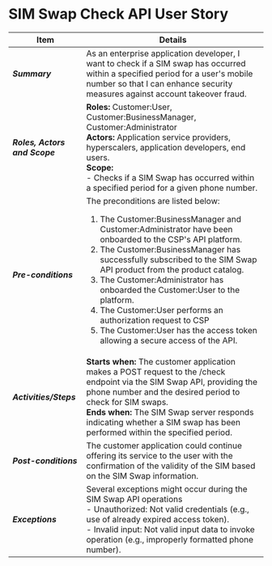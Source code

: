 # SIM Swap Check API User Story


| **Item** | **Details** |
| ---- | ------- |
| ***Summary*** | As an enterprise application developer, I want to check if a SIM swap has occurred within a specified period for a user's mobile number so that I can enhance security measures against account takeover fraud.  |
| ***Roles, Actors and Scope*** | **Roles:** Customer:User, Customer:BusinessManager, Customer:Administrator<br> **Actors:** Application service providers, hyperscalers, application developers, end users. <br> **Scope:**  <br> - Checks if a SIM Swap has occurred within a specified period for a given phone number. |
| ***Pre-conditions*** |The preconditions are listed below:<br><ol><li>The Customer:BusinessManager and Customer:Administrator have been onboarded to the CSP's API platform.</li><li>The Customer:BusinessManager has successfully subscribed to the SIM Swap API product from the product catalog.</li><li>The Customer:Administrator has onboarded the Customer:User to the platform.</li><li>The Customer:User performs an authorization request to CSP</li><li>The Customer:User has the access token allowing a secure access of the API.|
| ***Activities/Steps*** | **Starts when:** The customer application makes a POST request to the /check endpoint via the SIM Swap API, providing the phone number and the desired period to check for SIM swaps.<br>**Ends when:** The SIM Swap server responds indicating whether a SIM swap has been performed within the specified period. |
| ***Post-conditions*** | The customer application could continue offering its service to the user with the confirmation of the validity of the SIM based on the SIM Swap information.  |
| ***Exceptions*** | Several exceptions might occur during the SIM Swap API operations<br>- Unauthorized: Not valid credentials (e.g., use of already expired access token).<br>- Invalid input: Not valid input data to invoke operation (e.g., improperly formatted phone number).|
